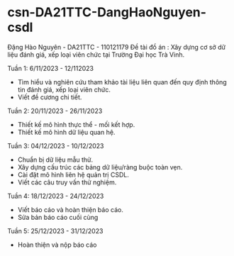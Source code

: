 # csn-DA21TTC-DangHaoNguyen-csdl
Đặng Hào Nguyên - DA21TTC - 110121179
Đề tài đồ án : Xây dựng cơ sở dữ liệu đánh giá, xếp loại viên chức tại Trường Đại học Trà Vinh.


Tuần 1: 6/11/2023 - 12/112023
- Tìm hiểu và nghiên cứu tham khảo tài liệu liên quan đến quy định thông tin đánh giá, xếp loại viên chức.
- Viết đề cương chi tiết.

Tuần 2: 20/11/2023 - 26/11/2023
 - Thiết kế mô hình thực thể - mối kết hợp.
 - Thiết kế mô hình dữ liệu quan hệ.

Tuần 3: 04/12/2023 - 10/12/2023
 - Chuẩn bị dữ liệu mẫu thử.
 - Xây dựng cấu trúc các bảng dữ liệu/ràng buộc toàn vẹn.
 - Cài đặt mô hình liên hệ quản trị CSDL.
 - Viết các câu truy vấn thử nghiệm.

Tuần 4: 18/12/2023 - 24/12/2023
 - Viết báo cáo và hoàn thiện báo cáo.
 - Sửa bản báo cáo cuối cùng

Tuần 5: 25/12/2023 - 31/12/2023
 - Hoàn thiện và nộp báo cáo

